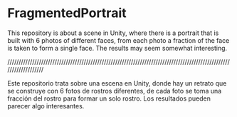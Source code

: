 # FragmentedPortrait

This repository is about a scene in Unity, where there is a portrait that is built with 6 photos of different faces, 
from each photo a fraction of the face is taken to form a single face. The results may seem somewhat interesting.

///////////////////////////////////////////////////////////////////////////////////////////////////////////////////

Este repositorio trata sobre una escena en Unity, donde hay un retrato que se construye con 6 fotos de rostros diferentes, 
de cada foto se toma una fracción del rostro para formar un solo rostro. Los resultados pueden parecer algo interesantes.
